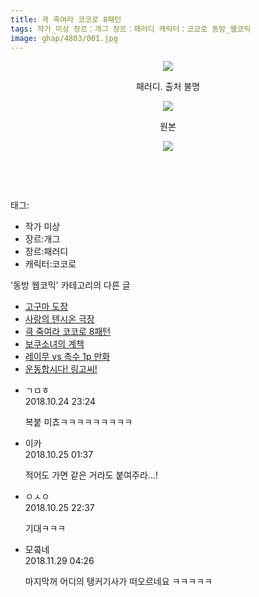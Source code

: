 ```yaml
---
title: 큭 죽여라 코코로 8패턴
tags: 작가_미상 장르：개그 장르：패러디 캐릭터：코코로 동방_웹코믹
image: ghap/4803/001.jpg
---
```

<div class="article">
<p style="text-align: center; clear: none; float: none;"><img src="{{ site.nasurl }}/ghap/4803/001.jpg"/></p>
<p style="text-align: center; clear: none; float: none;">패러디. 출처 불명</p>
<p style="text-align: center; clear: none; float: none;"><img src="{{ site.nasurl }}/ghap/4803/002.jpg"/></p>
<p style="text-align: center; clear: none; float: none;">원본</p>
<p style="text-align: center; clear: none; float: none;"><img src="{{ site.nasurl }}/ghap/4803/003.jpg"/></p>
<p style="text-align: center; clear: none; float: none;"><br/></p>
<p style="text-align: center; clear: none; float: none;"><br/></p>
</div><div class="tagTrail">
<p>태그: </p>
<ul>
<li>작가 미상</li>
<li>장르:개그</li>
<li>장르:패러디</li>
<li>캐릭터:코코로</li>
</ul>
</div><div class="another">
<p>'동방 웹코믹' 카테고리의 다른 글</p>
<ul>
<li><a href="/2018-11-05-ghap_5133">고구마 도장</a></li>
<li><a href="/2018-11-05-ghap_5127">사랑의 텐시온 극장</a></li>
<li><a href="/2018-10-24-ghap_4803">큭 죽여라 코코로 8패턴</a></li>
<li><a href="/2018-10-24-ghap_4790">보쿠소녀의 계책</a></li>
<li><a href="/2018-10-24-ghap_4789">레이무 vs 촉수 1p 만화</a></li>
<li><a href="/2018-10-24-ghap_4788">운동합시다! 링고씨!</a></li>
</ul>
</div><div class="cb_module cb_fluid">
<div class="cb_wrt cb_profile">
<div class="comment">
<ul>
<li class="cb_thumb_off" id="comment15361667">
<div class="cb_comment_area">
<div class="cb_info_area">
<div class="cb_section">
<span class="cb_nick_name">ㄱㅁㅎ</span>
</div>
<div class="cb_section">
<span class="cb_date">2018.10.24 23:24 </span>
</div>
</div>
<div class="cb_dsc_comment">
<p class="cb_dsc">
											복붙 미쵸ㅋㅋㅋㅋㅋㅋㅋㅋㅋ
										</p>
</div>
</div></li>
<li class="cb_thumb_off" id="comment15361735">
<div class="cb_comment_area">
<div class="cb_info_area">
<div class="cb_section">
<span class="cb_nick_name">이카</span>
</div>
<div class="cb_section">
<span class="cb_date">2018.10.25 01:37 </span>
</div>
</div>
<div class="cb_dsc_comment">
<p class="cb_dsc">
											적어도 가면 같은 거라도 붙여주라...!<br/>
</p>
</div>
</div></li>
<li class="cb_thumb_off" id="comment15362636">
<div class="cb_comment_area">
<div class="cb_info_area">
<div class="cb_section">
<span class="cb_nick_name">ㅇㅅㅇ</span>
</div>
<div class="cb_section">
<span class="cb_date">2018.10.25 22:37 </span>
</div>
</div>
<div class="cb_dsc_comment">
<p class="cb_dsc">
											기대ㅋㅋㅋ
										</p>
</div>
</div></li>
<li class="cb_thumb_off" id="comment15379846">
<div class="cb_comment_area">
<div class="cb_info_area">
<div class="cb_section">
<span class="cb_nick_name">모콬네</span>
</div>
<div class="cb_section">
<span class="cb_date">2018.11.29 04:26 </span>
</div>
</div>
<div class="cb_dsc_comment">
<p class="cb_dsc">
											마지막꺼 어디의 탱커기사가 떠오르네요 ㅋㅋㅋㅋㅋ
										</p>
</div>
</div></li>
</ul>
</div>
</div><!-- commentList close -->
</div>